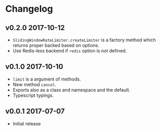 # Changelog

## v0.2.0 2017-10-12

  * `SlidingWindowRateLimiter.createLimiter` is a factory method which returns
    proper backed based on options.
  * Use Redis-less backend if `redis` option is not defined.

## v0.1.0 2017-10-10

  * `limit` is a argument of methods.
  * New method `cancel`.
  * Exports also as a class and namespace and the default.
  * Typescript typings.

## v0.0.1 2017-07-07

  * Initial release
